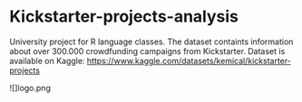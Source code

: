 # Kickstarter-projects-analysis

University project for R language classes. The dataset containts information about over 300.000 crowdfunding campaigns from Kickstarter. Dataset is available on Kaggle: https://www.kaggle.com/datasets/kemical/kickstarter-projects

![]logo.png
